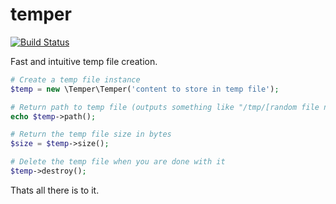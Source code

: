 temper
======
[![Build Status](https://travis-ci.org/mmeyer2k/temper.png)](https://travis-ci.org/mmeyer2k/temper)

Fast and intuitive temp file creation.

```php
# Create a temp file instance
$temp = new \Temper\Temper('content to store in temp file');

# Return path to temp file (outputs something like "/tmp/[random file name]")
echo $temp->path();

# Return the temp file size in bytes
$size = $temp->size();

# Delete the temp file when you are done with it
$temp->destroy();
```

Thats all there is to it.
